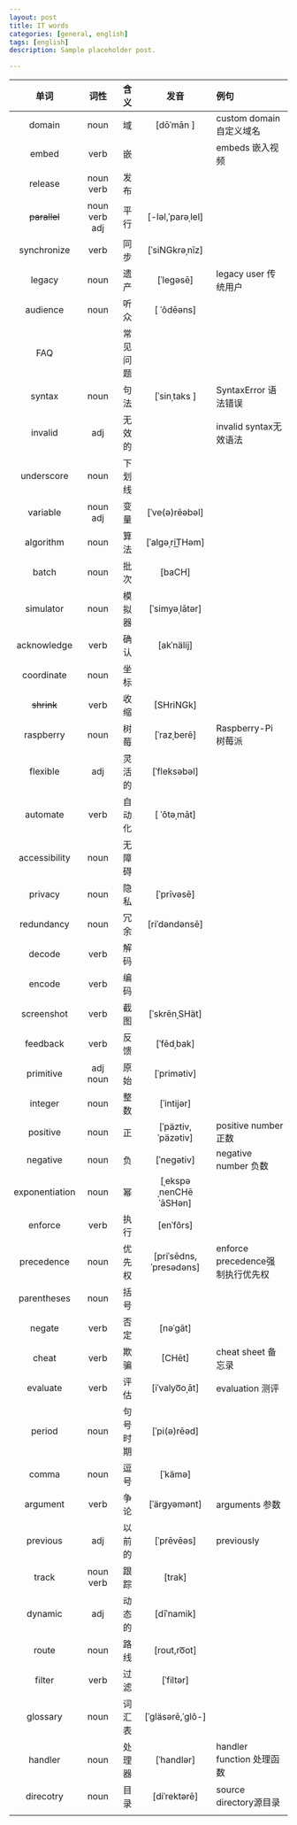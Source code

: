 ```yaml
---
layout: post
title: IT words
categories: [general, english]
tags: [english]
description: Sample placeholder post.

---
```


|       单词         |     词性          |   含义        |        发音                |                   例句               |
| :------------: | :-----------: | :-------: | :--------------------: | :------------------------------- |
|     domain     |     noun      |    域     |       [dōˈmān ]        | custom domain  自定义域名        |
|     embed      |     verb      |    嵌     |                        | embeds 嵌入视频                  |
|    release     |  noun  verb   |   发布    |                        |                                  |
|  ~~parallel~~  | noun verb adj |   平行    |    [-ləl,ˈparəˌlel]    |                                  |
|  synchronize   |     verb      |   同步    |     [ˈsiNGkrəˌnīz]     |                                  |
|     legacy     |     noun      |   遗产    |       [ˈlegəsē]        | legacy user 传统用户             |
|    audience    |     noun      |   听众    |       [ ˈôdēəns]       |                                  |
|      FAQ       |               | 常见问题  |                        |                                  |
|     syntax     |     noun      |   句法    |      [ˈsinˌtaks ]      | SyntaxError  语法错误            |
|    invalid     |      adj      |  无效的   |                        | invalid syntax无效语法           |
|   underscore   |     noun      |  下划线   |                        |                                  |
|    variable    |   noun  adj   |   变量    |     [ˈve(ə)rēəbəl]     |                                  |
|   algorithm    |     noun      |   算法    |     [ˈalgəˌriT͟Həm]     |                                  |
|     batch      |     noun      |   批次    |         [baCH]         |                                  |
|   simulator    |     noun      |  模拟器   |     [ˈsimyəˌlātər]     |                                  |
|  acknowledge   |     verb      |   确认    |       [akˈnälij]       |                                  |
|   coordinate   |     noun      |   坐标    |                        |                                  |
|   ~~shrink~~   |     verb      |   收缩    |       [SHriNGk]        |                                  |
|   raspberry    |     noun      |   树莓    |      [ˈrazˌberē]       | Raspberry-Pi 树莓派              |
|    flexible    |      adj      |  灵活的   |      [ˈfleksəbəl]      |                                  |
|    automate    |     verb      |  自动化   |      [ ˈôtəˌmāt]       |                                  |
| accessibility  |     noun      |  无障碍   |                        |                                  |
|    privacy     |     noun      |   隐私    |       [ˈprīvəsē]       |                                  |
|   redundancy   |     noun      |   冗余    |     [riˈdəndənsē]      |                                  |
|     decode     |     verb      |   解码    |                        |                                  |
|     encode     |     verb      |   编码    |                        |                                  |
|   screenshot   |     verb      |   截图    |     [ˈskrēnˌSHät]      |                                  |
|    feedback    |     verb      |   反馈    |       [ˈfēdˌbak]       |                                  |
|   primitive    |   adj noun    |   原始    |      [ˈprimətiv]       |                                  |
|    integer     |     noun      |   整数    |       [ˈintijər]       |                                  |
|    positive    |     noun      |    正     |   [ˈpäztiv,ˈpäzətiv]   | positive number 正数             |
|    negative    |     noun      |    负     |       [ˈnegətiv]       | negative number 负数             |
| exponentiation |     noun      |    幂     | [ˌekspəˌnenCHēˈāSHən]  |                                  |
|    enforce     |     verb      |   执行    |       [enˈfôrs]        |                                  |
|   precedence   |     noun      |  优先权   | [priˈsēdns,ˈpresədəns] | enforce precedence强制执行优先权 |
|  parentheses   |     noun      |   括号    |                        |                                  |
|     negate     |     verb      |   否定    |        [nəˈgāt]        |                                  |
|     cheat      |     verb      |   欺骗    |         [CHēt]         | cheat sheet 备忘录               |
|    evaluate    |     verb      |   评估    |     [iˈvalyo͞oˌāt]      | evaluation 测评                  |
|     period     |     noun      | 句号 时期 |      [ˈpi(ə)rēəd]      |                                  |
|     comma      |     noun      |   逗号    |        [ˈkämə]         |                                  |
|    argument    |     verb      |   争论    |      [ˈärgyəmənt]      | arguments 参数                   |
|    previous    |      adj      |  以前的   |       [ˈprēvēəs]       | previously                       |
|     track      |   noun verb   |   跟踪    |         [trak]         |                                  |
|    dynamic     |      adj      |  动态的   |       [dīˈnamik]       |                                  |
|     route      |     noun      |   路线    |      [rout,ro͞ot]       |                                  |
|     filter     |     verb      |   过滤    |       [ˈfiltər]        |                                  |
|    glossary    |     noun      |  词汇表   |    [ˈgläsərē,ˈglô-]    |                                  |
|    handler     |     noun      |  处理器   |       [ˈhandlər]       | handler function 处理函数        |
|   direcotry    |     noun      |   目录    |      [diˈrektərē]      | source directory源目录           |
|                |               |           |                        |                                  |